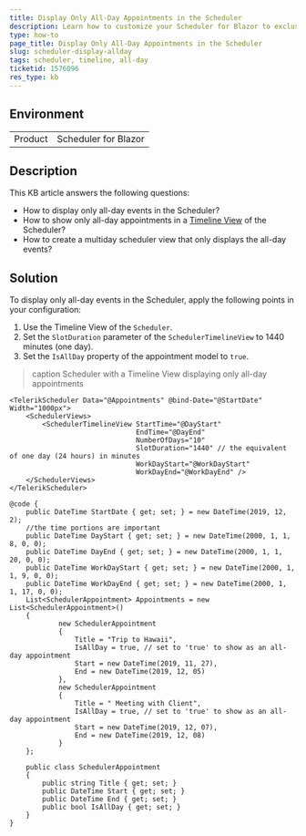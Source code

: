 ```yaml
---
title: Display Only All-Day Appointments in the Scheduler
description: Learn how to customize your Scheduler for Blazor to exclusively display all-day events in a multiday timeline view, ensuring optimal scheduling clarity.
type: how-to
page_title: Display Only All-Day Appointments in the Scheduler
slug: scheduler-display-allday
tags: scheduler, timeline, all-day
ticketid: 1576096
res_type: kb
---
```


## Environment

<table>
    <tbody>
        <tr>
            <td>Product</td>
            <td>Scheduler for Blazor</td>
        </tr>
    </tbody>
</table>

## Description

This KB article answers the following questions:

* How to display only all-day events in the Scheduler?
* How to show only all-day appointments in a [Timeline View](slug://scheduler-views-timeline) of the Scheduler?
* How to create a multiday scheduler view that only displays the all-day events?

## Solution

To display only all-day events in the Scheduler, apply the following points in your configuration:

1. Use the Timeline View of the `Scheduler`.
2. Set the `SlotDuration` parameter of the `SchedulerTimelineView` to 1440 minutes (one day).
3. Set the `IsAllDay` property of the appointment model to `true`.

>caption Scheduler with a Timeline View displaying only all-day appointments

````RAZOR
<TelerikScheduler Data="@Appointments" @bind-Date="@StartDate" Width="1000px">
    <SchedulerViews>
        <SchedulerTimelineView StartTime="@DayStart"
                               EndTime="@DayEnd"
                               NumberOfDays="10"
                               SlotDuration="1440" // the equivalent of one day (24 hours) in minutes
                               WorkDayStart="@WorkDayStart"
                               WorkDayEnd="@WorkDayEnd" />
    </SchedulerViews>
</TelerikScheduler>

@code {
    public DateTime StartDate { get; set; } = new DateTime(2019, 12, 2);
    //the time portions are important
    public DateTime DayStart { get; set; } = new DateTime(2000, 1, 1, 8, 0, 0);
    public DateTime DayEnd { get; set; } = new DateTime(2000, 1, 1, 20, 0, 0);
    public DateTime WorkDayStart { get; set; } = new DateTime(2000, 1, 1, 9, 0, 0);
    public DateTime WorkDayEnd { get; set; } = new DateTime(2000, 1, 1, 17, 0, 0);
    List<SchedulerAppointment> Appointments = new List<SchedulerAppointment>()
    {
            new SchedulerAppointment
            {
                Title = "Trip to Hawaii",
                IsAllDay = true, // set to 'true' to show as an all-day appointment 
                Start = new DateTime(2019, 11, 27),
                End = new DateTime(2019, 12, 05)
            },
            new SchedulerAppointment
            {
                Title = " Meeting with Client",
                IsAllDay = true, // set to 'true' to show as an all-day appointment 
                Start = new DateTime(2019, 12, 07),
                End = new DateTime(2019, 12, 08)
            }
    };

    public class SchedulerAppointment
    {
        public string Title { get; set; }
        public DateTime Start { get; set; }
        public DateTime End { get; set; }
        public bool IsAllDay { get; set; } 
    }
}
````